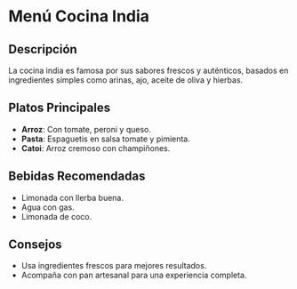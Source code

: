 # Menú Cocina India

## Descripción
La cocina india es famosa por sus sabores frescos y auténticos, basados en ingredientes simples como arinas, ajo, aceite de oliva y hierbas.

## Platos Principales
- **Arroz**: Con tomate, peroni y queso.
- **Pasta**: Espaguetis en salsa tomate y pimienta.
- **Catoi**: Arroz cremoso con champiñones.

## Bebidas Recomendadas
- Limonada con llerba buena.
- Agua con gas.
- Limonada de coco.


## Consejos
- Usa ingredientes frescos para mejores resultados.
- Acompaña con pan artesanal para una experiencia completa.